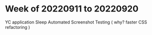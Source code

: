 # Week of 20220911 to 20220920

YC application
Sleep 
Automated Screenshot Testing ( why? faster CSS refactoring )
